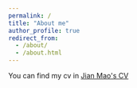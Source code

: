 ```yaml
---
permalink: /
title: "About me"
author_profile: true
redirect_from: 
  - /about/
  - /about.html
---
```


You can find my cv in [Jian Mao's CV](../assets/cv.pdf)

